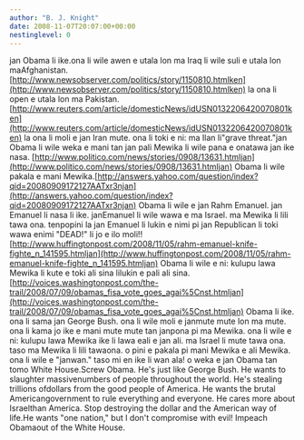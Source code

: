 ```yaml
---
author: "B. J. Knight"
date: 2008-11-07T20:07:00+00:00
nestinglevel: 0
---
```

jan Obama li ike.ona li wile awen e utala lon ma Iraq li wile suli e utala lon maAfghanistan. [http://www.newsobserver.com/politics/story/1150810.htmlken](http://www.newsobserver.com/politics/story/1150810.htmlken) la ona li open e utala lon ma Pakistan.[http://www.reuters.com/article/domesticNews/idUSN0132206420070801ken](http://www.reuters.com/article/domesticNews/idUSN0132206420070801ken) la ona li moli e jan Iran mute. ona li toki e ni: ma Ilan li"grave threat."jan Obama li wile weka e mani tan jan pali Mewika li wile pana e onatawa jan ike nasa. [http://www.politico.com/news/stories/0908/13631.htmljan](http://www.politico.com/news/stories/0908/13631.htmljan) Obama li wile pakala e mani Mewika.[http://answers.yahoo.com/question/index?qid=20080909172127AATxr3njan](http://answers.yahoo.com/question/index?qid=20080909172127AATxr3njan) Obama li wile e jan Rahm Emanuel. jan Emanuel li nasa li ike. janEmanuel li wile wawa e ma Israel. ma Mewika li lili tawa ona. tenpopini la jan Emanuel li lukin e nimi pi jan Republican li toki wawa enimi "DEAD!" li jo e ilo moli!![http://www.huffingtonpost.com/2008/11/05/rahm-emanuel-knife-fighte_n_141595.htmljan](http://www.huffingtonpost.com/2008/11/05/rahm-emanuel-knife-fighte_n_141595.htmljan) Obama li wile e ni: kulupu lawa Mewika li kute e toki ali sina lilukin e pali ali sina.[http://voices.washingtonpost.com/the-trail/2008/07/09/obamas_fisa_vote_goes_agai%5Cnst.htmljan](http://voices.washingtonpost.com/the-trail/2008/07/09/obamas_fisa_vote_goes_agai%5Cnst.htmljan) Obama li ike. ona li sama jan George Bush. ona li wile moli e janmute mute lon ma mute. ona li kama jo ike e mani mute mute tan janpona pi ma Mewika. ona li wile e ni: kulupu lawa Mewika ike li lawa eali e jan ali. ma Israel li mute tawa ona. taso ma Mewika li lili tawaona. o pini e pakala pi mani Mewika e ali Mewika. ona li wile e "janwan." taso mi en ike li wan ala! o weka e jan Obama tan tomo White House.Screw Obama. He's just like George Bush. He wants to slaughter massivenumbers of people throughout the world. He's stealing trillions ofdollars from the good people of America. He wants the brutal Americangovernment to rule everything and everyone. He cares more about Israelthan America. Stop destroying the dollar and the American way of life.He wants "one nation," but I don't compromise with evil! Impeach Obamaout of the White House.